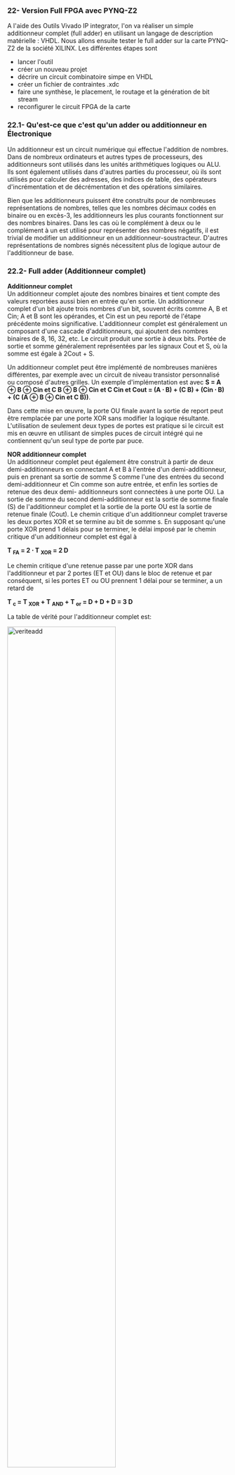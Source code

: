 ### 22- Version Full FPGA avec PYNQ-Z2
A l'aide des Outils Vivado IP integrator, l'on va réaliser un simple additionneur complet (full adder) en
utilisant un langage de description matérielle : VHDL. Nous allons ensuite tester le full adder sur la carte
PYNQ-Z2 de la société XILINX. Les différentes étapes sont

- lancer l'outil  
- créer un nouveau projet  
- décrire un circuit combinatoire simpe en VHDL  
- créer un fichier de contraintes .xdc  
- faire une synthèse, le placement, le routage et la génération de bit stream  
- reconfigurer le circuit FPGA de la carte  
  
### 22.1- Qu'est-ce que c'est qu'un adder ou additionneur en Électronique
Un additionneur est un circuit numérique qui effectue l'addition de nombres. Dans de nombreux ordinateurs
et autres types de processeurs, des additionneurs sont utilisés dans les unités arithmétiques logiques ou ALU.
Ils sont également utilisés dans d'autres parties du processeur, où ils sont utilisés pour calculer des adresses,
des indices de table, des opérateurs d'incrémentation et de décrémentation et des opérations similaires.

Bien que les additionneurs puissent être construits pour de nombreuses représentations de nombres, telles
que les nombres décimaux codés en binaire ou en excès-3, les additionneurs les plus courants fonctionnent
sur des nombres binaires. Dans les cas où le complément à deux ou le complément à un est utilisé pour
représenter des nombres négatifs, il est trivial de modifier un additionneur en un additionneur-soustracteur.
D'autres représentations de nombres signés nécessitent plus de logique autour de l'additionneur de base.

### 22.2- Full adder (Additionneur complet)
**Additionneur complet**  
Un additionneur complet ajoute des nombres binaires et tient compte des valeurs reportées aussi bien en
entrée qu'en sortie. Un additionneur complet d'un bit ajoute trois nombres d'un bit, souvent écrits comme A,
B et Cin; A et B sont les opérandes, et Cin est un peu reporté de l'étape précédente moins significative.
L'additionneur complet est généralement un composant d'une cascade d'additionneurs, qui ajoutent des
nombres binaires de 8, 16, 32, etc. Le circuit produit une sortie à deux bits. Portée de sortie et somme
généralement représentées par les signaux Cout et S, où la somme est égale à 2Cout + S.

Un additionneur complet peut être implémenté de nombreuses manières différentes, par exemple avec un
circuit de niveau transistor personnalisé ou composé d'autres grilles. Un exemple d'implémentation est avec
**S = A ⊕ B ⊕ Cin et C B ⊕ B ⊕ Cin et C Cin et Cout = (A ⋅ B) + (C B) + (Cin ⋅ B) + (C (A ⊕ B ⊕ Cin et C B))**.

Dans cette mise en œuvre, la porte OU finale avant la sortie de report peut être remplacée par une porte XOR
sans modifier la logique résultante. L'utilisation de seulement deux types de portes est pratique si le circuit
est mis en œuvre en utilisant de simples puces de circuit intégré qui ne contiennent qu'un seul type de porte
par puce.

**NOR additionneur complet**  
Un additionneur complet peut également être construit à partir de deux demi-additionneurs en connectant A
et B à l'entrée d'un demi-additionneur, puis en prenant sa sortie de somme S comme l'une des entrées du
second demi-additionneur et Cin comme son autre entrée, et enfin les sorties de retenue des deux demi-
additionneurs sont connectées à une porte OU. La sortie de somme du second demi-additionneur est la sortie
de somme finale (S) de l'additionneur complet et la sortie de la porte OU est la sortie de retenue finale
(Cout). Le chemin critique d'un additionneur complet traverse les deux portes XOR et se termine au bit de
somme s. En supposant qu'une porte XOR prend 1 délais pour se terminer, le délai imposé par le chemin
critique d'un additionneur complet est égal à  

**T <sub>FA</sub> = 2 ⋅ T  <sub>XOR</sub> = 2 D**

Le chemin critique d'une retenue passe par une porte XOR dans l'additionneur et par 2 portes (ET et OU)
dans le bloc de retenue et par conséquent, si les portes ET ou OU prennent 1 délai pour se terminer, a un
retard de  

**T  <sub>c</sub> = T  <sub>XOR</sub> + T  <sub>AND</sub> + T  <sub>or</sub> = D + D + D = 3 D**

La table de vérité pour l'additionneur complet est:

 <img alt="veriteadd" src="https://github.com/madou-sow/FPGA-PYNQ-Z2-langage-VHDL/blob/main/images/tableauveriteadd.png" width=70% height=70%  title="veriteadd"/>

 Les ajouteurs complets sont un élément de base pour les nouveaux concepteurs numériques. De nombreux
cours d'introduction à la conception numérique présentent des ajouts complets aux débutants. Une fois que
vous comprenez comment fonctionne un additionneur complet, vous pouvez voir comment des circuits plus
compliqués peuvent être construits en utilisant uniquement de simples portes. Je veux juste faire comprendre
à quelqu'un de nouveau qu'en réalité, les concepteurs de FPGA ne codent pas des additionneurs complets à la
main. Les outils sont suffisamment avancés pour savoir ajouter deux nombres ensemble. C'est toujours un
bon exercice, c'est pourquoi il est présenté ici.

Un seul additionneur complet a deux entrées à un bit, une entrée de report, une sortie de somme et
une sortie de report.
Beaucoup d'entre eux peuvent être utilisés ensemble pour créer un additionneur à effet d'ondulation
qui peut être utilisé pour additionner de grands nombres ensemble. Un seul additionneur complet est
montré dans l'image ci-dessous.


 <img alt="full" src="https://github.com/madou-sow/FPGA-PYNQ-Z2-langage-VHDL/blob/main/images/220px-1-bit_full-adder.png" width=30% height=30%  title="full"/>
 
 ###### Schéma du Symbole pour un additionneur complet 1 bit avec Cin et Cout dessinés sur les côtés du bloc pour souligner leur utilisation dans un additionneur multi-bits

<img alt="tfull" src="https://github.com/madou-sow/FPGA-PYNQ-Z2-langage-VHDL/blob/main/images/tableveritéFulladder.png" width=20% height=20%  title="tfull"/>

###### Table de vérité de Full Adder
  
 <img alt="tfull" src="https://github.com/madou-sow/FPGA-PYNQ-Z2-langage-VHDL/blob/main/images/220px-Full-adder_logic_diagram.png" width=40% height=40%  title="tfull"/>

 ###### Diagramme logique Full Adder

   <img alt="addfull" src="https://github.com/madou-sow/FPGA-PYNQ-Z2-langage-VHDL/blob/main/images/additionneur-complet.png" width=70% height=70%  title="addfull"/>
 
  ###### Schéma logique Full Adder

Pour d'écrire ce circuit en VHDL, nous avons besoin de portes logiques de base. En VHDL,
tous les opérateurs logiques de base sont disponibles: not, and, or, nand, nor, xor, xnor. Par
exemple pour générer AXORB = A ⊕ B, il suffit de taper après le mot clef begin: B, il suffit de taper après le mot clef begin:
**A<sub>XOR</sub>B <= A<sub>xor</sub> B**; Nous avons également besoin de déclarer le fil AXORB. Pour cela, il suffit
de le déclarer avant le mot clef begin:   
<p align="center"> <B> signal A<sub>XOR</sub>B : std logic </B></p>

### 22.3- Procédure
Lancez Xilinx Vivado en choisissant la commande correspondante Vivado 2019.x,

Créez un projet :  
File>New Project  
La fenêtre New Project apparaît:  
• Cliquez sur Next  
• Project Name : nom de votre projet : full_adder (attention pas d’espace)  
• Project Location : chemin de sauvegarde du projet et des fichiers associés  
• Cliquez sur Next  
• Sélectionnez RTL Project  
• Cliquez sur Next    
• A l’aide des filtres, sélectionnez le circuit FPGA que nous allons utiliser : xc7z020clg400-1  
• Cliquez sur Next  
• Cliquez sur Finish  

**NB :** A tout moment il est possible de changer ces informations en cliquant sur Project Settings dans la fenêtre Flow Navigator sur la gauche.
Le projet vide est maintenant créer. Nous allons à présent créer un fichier source qui contiendra la description du full adder, et l’ajouter au projet

Pour ajouter une nouvelle source faites : Code VDHL pour un additionneur complet utilisant le Modèle Structuré  
• File > Add Sources. :add3bits_tb et add3bits  
• Sélectionnez Add or Create Design Sources.  
• Cliquez sur Create File  
• File Type: VHDL  
• File name: full adder  
• File location: Local to Project  
• Cliquez sur Create File  
• Cliquez sur Finish  

```
library IEEE;
use IEEE.STD_LOGIC_1164.ALL;
entity add3bits is
      port (
              Cin, X, Y : in std_logic;
              Cout, S : out std_logic
      );
end add3bits;

architecture flotdonnees of add3bits is
signal T1, T2, T3 : std_logic;
begin
            S <= T1 xor Cin;
            Cout <= T3 or T2;
            T1 <= X xor Y;
            T2 <= X and Y;
            T3 <= Cin and T1;
end flotdonnees;
```
 ###### add3bits.vhd

```
-------------------------------------------------------------------------------
-- add3bits_tb.vhd: Banc d'essai additioneur a 3 bits.
-- Jeferson S. Silva
-------------------------------------------------------------------------------
library ieee;
      use ieee.std_logic_1164.all;
      use ieee.numeric_std.all;
entity add3bits_tb is
end add3bits_tb;
architecture add3bits_tb of add3bits_tb is
    signal Cin : std_logic;
    signal X     : std_logic;
    signal Y    : std_logic;
    signal Cout : std_logic;
    signal S     : std_logic;
begin
        UUT: entity work.add3bits
        port map (
              Cin        => Cin,
              X        => X,
              Y        => Y,
              Cout => Cout,
              S        => S
        );
        process
        begin
              Cin        <= '0';
              X        <= '0';
              Y        <= '0';
              wait for 10 ns;

        assert (unsigned'(Cout & S) = "00")
            report "Erreur. Somme erronee. Entrees: Cin =  0, X = 0 et Y =  0" severity error;

        Cin        <= '0';
        X        <= '0';
        Y        <= '1';
        wait for 10 ns;

        assert (unsigned'(Cout & S) = "01")
            report "Erreur. Somme erronee. Entrees: Cin = 0, X = 0 et Y =  1" severity error;
    
        Cin        <= '0';
        X        <= '1';
        Y        <= '0';
        wait for 10 ns;

        assert (unsigned'(Cout & S) = "01")
            report "Erreur. Somme erronee. Entrees: Cin = 0, X = 1 et Y = 0" severity error;
        
        Cin        <= '0';
        X        <= '1';
        Y        <= '1';
        wait for 10 ns;

        assert (unsigned'(Cout & S) = "10")
            report "Erreur. Somme erronee. Entrees: Cin = 0, X = 1 et Y = 1" severity error;

        Cin     <= '1';
        X        <= '0';
        Y        <= '0';
        wait for 10 ns;

       assert (unsigned'(Cout & S) = "01")
            report "Erreur. Somme erronee. Entrees: Cin = 1, X = 0 et Y = 0" severity error;

       Cin <= '1';
       X         <= '0';
       Y        <= '1';
        wait for 10 ns;

        assert (unsigned'(Cout & S) = "10")
            report "Erreur. Somme erronee. Entrees: Cin = 1, X = 0 et Y =  1" severity error;
        
        Cin         <= '1';
        X         <= '1';
        Y        <= '0';
        wait for 10 ns;

        assert (unsigned'(Cout & S) = "10")
            report "Erreur. Somme erronee. Entrees: Cin = 1, X = 1 et Y = 0" severity error;

        Cin         <= '1';
        X         <= '1';
        Y         <= '1';
        wait for 10 ns;

        assert (unsigned'(Cout & S) = "11")
              report "Erreur. Somme erronee. Entrees: Cin = 1, X = 1 et Y =  1" severity error;
        assert (false)
            report "La simulation est terminee." severity failure;
  end process;

end add3bits_tb;

```
###### Figure 36 : add3bits_tb.vhd

 <img alt="vivado1" src="https://github.com/madou-sow/FPGA-PYNQ-Z2-langage-VHDL/blob/main/images/ip-creat-projet-ipfulladder.png" width=70% height=70%  title="vivado1"/>

###### Figure 37 : Créez le projet


 <img alt="hls" src="https://github.com/madou-sow/FPGA-PYNQ-Z2-langage-VHDL/blob/main/images/addfileipaddervh.png" width=70% height=70%  title="hls"/>

###### Figure 38 : sélectionnez les 2 fichiers

<img alt="hls" src="https://github.com/madou-sow/FPGA-PYNQ-Z2-langage-VHDL/blob/main/images/select-xc7z020clg4001.png" width=70% height=70%  title="hls"/>

###### Figure 39 : Sélectionnez la puce xc7z020clg400-1 dans le groupe Zynq 7000 de la famille Xilinx

<img alt="hls" src="https://github.com/madou-sow/FPGA-PYNQ-Z2-langage-VHDL/blob/main/images/select-finish.png" width=70% height=70%  title="hls"/>

###### Figure 40 : Fin et Résumé
